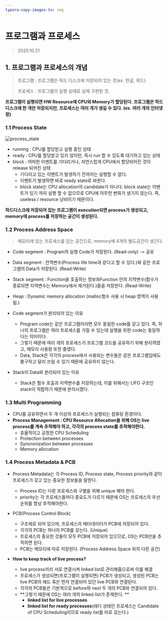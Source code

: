```yaml
---
typora-copy-images-to: img
---
```


# 프로그램과 프로세스

> 2020.10.21



## 1. 프로그램과 프로세스의 개념

> 프로그램 : 프로그램은 하드 디스크에 저장되어 있는 것(ex. 한글, 워드)
>
> 프로세스 : 프로그램이 실행 상태로 실제 구현된 것.

**프로그램이 실행되면 HW Resource에 CPU와 Memory가 할당된다. 프로그램은 하드디스크에 한 개만 저장되지만, 프로세스는 여러 개가 생길 수 있다. (ex. 여러 개의 인터넷 창)**



### 1.1 Process State

![process_state](C:\Users\qmffn\Desktop\ComputerScience\OS\img\process_state.jpg)

- running : CPU를 할당받고 실행 중인 상태
- ready : CPU를 할당받고 있지 않지만, 즉시 run 할 수 있도록 대기하고 있는 상태
- block : 어떠한 이벤트를 기다리거나, 자연스럽게 CPU에서 할당되어진 것이 release 되어진 상태
  - 기다리고 있는 이벤트가 발생하기 전까지는 실행할 수 없다.
  - 이벤트가 발생하면 바로 ready state로 바뀐다.
  - block state는 CPU allocation의 candidate가 아니다. block state는 이벤트가 있기 까지 실행 할 수 없으므로 CPU에 아무런 변화가 생기지 않는다. 즉, useless / resource 낭비이기 때문이다.

**하드디스크에 저장되어 있는 프로그램이 execution되면 process가 생성되고, memory에 process를 저장하는 공간이 생성된다.**



### 1.2 Process Address Space

> 메모리에 있는 프로세스를 담는 공간으로, memory에 4개의 별도공간이 생긴다.



- Code segment : Program의 실행 Code가 저장된다. (Read-only) -> 공유
- Data segment : 전역변수(Process life time과 같다고 할 수 있다.)와 같은 프로그램의 Data가 저장된다. (Read-Write)

- Stack segment : Function을 호출하는 정보와Function 안의 지역변수(함수가 종료되면 지역변수는 Memory에서 제거된다.)들을 저장한다. (Read-Write)

- Heap : Dynamic memory allocation (malloc함수 사용 시 heap 영역이 사용됨.)



- Code segment가 분리되어 있는 이유
  - Program code는 같은 프로그램이라면 모두 동일한 code를 갖고 있다. 즉, 하나의 프로그램은 여러 프로세스를 가질 수 있는데 실행을 위한 code는 동일하다는 의미이다.
  - 그렇기 때문에 여러 개의 프로세스가 프로그램 코드를 공유하기 위해 분리하였고, 메모리 사용량 또한 줄였다.
  - Data, Stack은 각각의 process에서 사용되는 변수들은 같은 프로그램임에도 불구하고 달리 쓰일 수 있기 때문에 공유하지 않는다.



- Stack이 Data와 분리되어 있는 이유
  - Stack은 함수 호출과 지역변수를 저장하는데, 이를 위해서는 LIFO 구조인 stack이 적합하기 때문에 분리시켰다.



### 1.3  Multi Programming

- CPU를 공유하면서 두 개 이상의 프로세스가 실행되는 컴퓨팅 환경이다.
- **Process Management : CPU Resource Allocation을 위해 OS는 live process를 계속 추적해야 하고, 각각의 process state를 추적해야한다.**
  - 효율적이고 공정한 CPU Scheduling
  - Protection between processes
  - Syncronization between processes
  - Memory allocation



### 1.4 Process Metadata & PCB

- Process Metadata는 각 Process ID, Process state, Process priority와 같이 프로세스가 갖고 있는 중요한 정보들을 말한다.
  - Process ID는 다른 프로세스와 구별을 위해 unique 해야 한다.
  - priority는 각 프로세스들마다 중요도가 다르기 때문에 OS는 프로세스의 우선순위를 항상 추적해야한다.
- PCB(Process Control Block)
  - 구조체로 되어 있으며, 프로세스의 메타데이터가 PCB에 저장되어 있다.
  - 각각의 PCB는 하나의 PCB를 갖는다. (Unique)
  - 프로세스의 중요한 것들이 모두 PCB에 저장되어 있으므로, OS는 PCB만을 추적하면 된다.
  - PCB는 메모리에 따로 저장된다. (Process Address Space 외의 다른 공간)



- **How to keep track of live process?**
  - live process끼리 서로 연결시켜 linked list로 관리해줌으로써 이를 해결
  - 프로세스가 생성되면(프로그램이 실행되면) PCB가 생성되고, 생성된 PCB는 live PCB의 헤드 혹은 먼저 연결되어 있던 live PCB와 연결된다.
  - 각각의 PCB들은 기본적으로 before와 next 두 개의 PCB와 연결되어 있다.
  - **그렇기 때문에 OS는 여러 개의 linked list가 존재한다. **
    - **linked list for live processes**
    - **linked list for ready processes**(레디 상태인 프로세스는 Candidate of CPU Scheduling이므로 ready list를 따로 갖는다.)



### 

